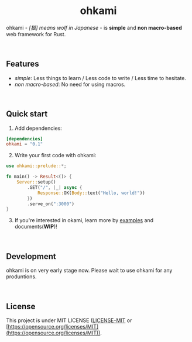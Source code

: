 <h1 style="text-align: center;">ohkami</h1>

ohkami *- [狼] means wolf in Japanese -* is **simple** and **non macro-based** web framework for Rust.

<br/>

## Features
- *simple*: Less things to learn / Less code to write / Less time to hesitate.
- *non macro-based*: No need for using macros.

<br/>

## Quick start
1. Add dependencies:

```toml
[dependencies]
ohkami = "0.1"
```

2. Write your first code with ohkami:

```rust
use ohkami::prelude::*;

fn main() -> Result<()> {
    Server::setup()
        .GET("/", |_| async {
            Response::OK(Body::text("Hello, world!"))
        })
        .serve_on(":3000")
}
```

3. If you're interested in okami, learn more by [examples](https://github.com/kana-rus/ohkami/tree/main/examples) and documents(**WIP**)!

<br/>

## Development
ohkami is on very early stage now. Please wait to use ohkami for any produntions.

<br/>

## License
This project is under MIT LICENSE ([LICENSE-MIT](https://github.com/kana-rus/ohkami/tree/main/LICENSE-MIT) or [https://opensource.org/licenses/MIT](https://opensource.org/licenses/MIT)).

